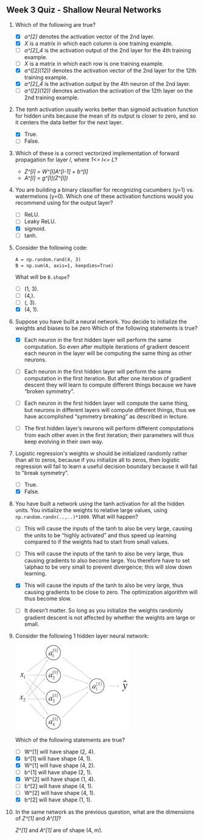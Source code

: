 ## Week 3 Quiz - Shallow Neural Networks

1. Which of the following are true?

    - [x] *a^[2]* denotes the activation vector of the 2nd layer.
    - [x] *X* is a matrix in which each column is one training example.
    - [ ] *a^[2]\_4* is the activation output of the 2nd layer for the 4th training
      example.
    - [ ] *X* is a matrix in which each row is one training example.
    - [x] *a^([2]\(12))* denotes the activation vector of the 2nd layer for the
      12th training example.
    - [x] *a^[2]\_4* is the activation output by the 4th neuron of the 2nd layer.
    - [ ] *a^([2]\(12))* denotes activation the activation of the 12th layer on the
      2nd training example.

2. The *tanh* activation usually works better than sigmoid activation function
for hidden units because the mean of its output is closer to zero, and so it
centers the data better for the next layer.

    - [x] True.
    - [ ] False.

3. Which of these is a correct vectorized implementation of forward propagation
for layer *l*, where *1<= l<= L*?

    - *Z^[l] = W^[l]A^[l-1] + b^[l]*
    - *A^[l] = g^[l]\(Z^[l])*

4. You are building a binary classifier for recognizing cucumbers (y=1) vs.
watermelons (y=0). Which one of these activation functions would you
recommend using for the output layer?

    - [ ] ReLU.
    - [ ] Leaky ReLU.
    - [x] sigmoid.
    - [ ] tanh.

5. Consider the following code:

    ```python3
    A = np.random.rand(4, 3)
    B = np.sum(A, axis=1, keepdims=True)
    ```

    What will be `B.shape`?

    - [ ] (1, 3).
    - [ ] (4,).
    - [ ] (, 3).
    - [x] (4, 1).

6. Suppose you have built a neural network. You decide to initialize the weights
and biases to be zero Which of the following statements is true?

    - [x] Each neuron in the first hidden layer will perform the same
      computation. So even after multiple iterations of gradient descent each
      neuron in the layer will be computing the same thing as other neurons.

    - [ ] Each neuron in the first hidden layer will perform the same computation
      in the first iteration. But after one iteration of gradient descent they
      will learn to compute different things because we have “broken symmetry”.

    - [ ] Each neuron in the first hidden layer will compute the same thing, but
      neurons in different layers will compute different things, thus we have
      accomplished “symmetry breaking” as described in lecture.

    - [ ] The first hidden layer’s neurons will perform different computations
      from each other even in the first iteration; their parameters will thus
      keep evolving in their own way.

7. Logistic regression's weights *w* should be initialized randomly rather than
all to zeros, because if you initialize all to zeros, then logistic
regression will fail to learn a useful decision boundary because it will fail
to "break symmetry".

    - [ ] True.
    - [x] False.

8. You have built a network using the tanh activation for all the hidden units.
You initialize the weights to relative large values, using
`np.random.randn(..,..)*1000`. What will happen?

    - [ ] This will cause the inputs of the tanh to also be very large, causing
      the units to be “highly activated” and thus speed up learning compared to
      if the weights had to start from small values.

    - [ ] This will cause the inputs of the tanh to also be very large, thus
      causing gradients to also become large. You therefore have to set \alphaα
      to be very small to prevent divergence; this will slow down learning.

    - [x] This will cause the inputs of the tanh to also be very large, thus
      causing gradients to be close to zero. The optimization algorithm will
      thus become slow.

    - [ ] It doesn’t matter. So long as you initialize the weights randomly
      gradient descent is not affected by whether the weights are large or
      small.

9. Consider the following 1 hidden layer neural network:

    ![nn](images/net.png)

    Which of the following statements are true?

    - [ ] W^[1] will have shape (2, 4).
    - [x] b^[1] will have shape (4, 1).
    - [x] W^[1] will have shape (4, 2).
    - [ ] b^{1] will have shape (2, 1).
    - [x] W^[2] will have shape (1, 4).
    - [ ] b^[2] will have shape (4, 1).
    - [ ] W^[2] will have shape (4, 1).
    - [x] b^[2] will have shape (1, 1).

10. In the same network as the previous question, what are the dimensions of
*Z^[1]* and *A^[1]*?

    *Z^[1]* and *A^[1]* are of shape (4, m).
